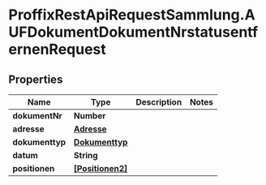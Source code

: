 # ProffixRestApiRequestSammlung.AUFDokumentDokumentNrstatusentfernenRequest

## Properties
Name | Type | Description | Notes
------------ | ------------- | ------------- | -------------
**dokumentNr** | **Number** |  | 
**adresse** | [**Adresse**](Adresse.md) |  | 
**dokumenttyp** | [**Dokumenttyp**](Dokumenttyp.md) |  | 
**datum** | **String** |  | 
**positionen** | [**[Positionen2]**](Positionen2.md) |  | 


